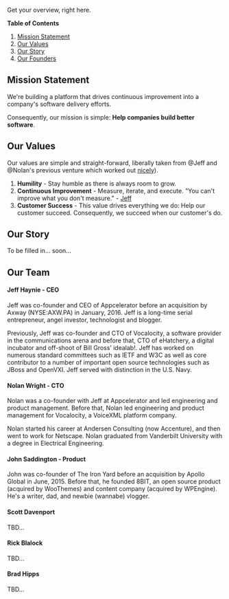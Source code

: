Get your overview, right here.

**Table of Contents**

1. [Mission Statement](https://github.com/pinpt/handbook/blob/master/0-introduction.md#mission-statement)
2. [Our Values](https://github.com/pinpt/handbook/blob/master/0-introduction.md#our-values)
3. [Our Story](https://github.com/pinpt/handbook/blob/master/0-introduction.md#our-story)
4. [Our Founders](https://github.com/pinpt/handbook/blob/master/0-introduction.md#our-founders)

## Mission Statement

We're building a platform that drives continuous improvement into a company's software delivery efforts. 

Consequently, our mission is simple: **Help companies build better software**.

## Our Values

Our values are simple and straight-forward, liberally taken from @Jeff and @Nolan's previous venture which worked out [nicely](https://techcrunch.com/2016/01/17/axway-acquires-mobile-app-development-platform-appcelerator/)).

1. **Humility** - Stay humble as there is always room to grow.
2. **Continuous Improvement** - Measure, iterate, and execute. "You can't improve what you don't measure." - [Jeff](https://www.recode.net/2016/8/5/12377644/technology-startup-investment-advice-scale-slower)
3. **Customer Success** - This value drives everything we do: Help our customer succeed. Consequently, we succeed when our customer's do.

## Our Story

To be filled in... soon...

## Our Team

#### Jeff Haynie - CEO

Jeff was co-founder and CEO of Appcelerator before an acquisition by Axway (NYSE:AXW.PA) in January, 2016. Jeff is a long-time serial entrepreneur, angel investor, technologist and blogger.

Previously, Jeff was co-founder and CTO of Vocalocity, a software provider in the communications arena and before that, CTO of eHatchery, a digital incubator and off-shoot of Bill Gross’ idealab!. Jeff has worked on numerous standard committees such as IETF and W3C as well as core contributor to a number of important open source technologies such as JBoss and OpenVXI. Jeff served with distinction in the U.S. Navy.

#### Nolan Wright - CTO

Nolan was a co-founder with Jeff at Appcelerator and led engineering and product management. Before that, Nolan led engineering and product management for Vocalocity, a VoiceXML platform company.

Nolan started his career at Andersen Consulting (now Accenture), and then went to work for Netscape. Nolan graduated from Vanderbilt University with a degree in Electrical Engineering.

#### John Saddington - Product

John was co-founder of The Iron Yard before an acquisition by Apollo Global in June, 2015. Before that, he founded 8BIT, an open source product (acquired by WooThemes) and content company (acquired by WPEngine). He's a writer, dad, and newbie (wannabe) vlogger.

#### Scott Davenport

TBD...

#### Rick Blalock

TBD...

#### Brad Hipps

TBD...